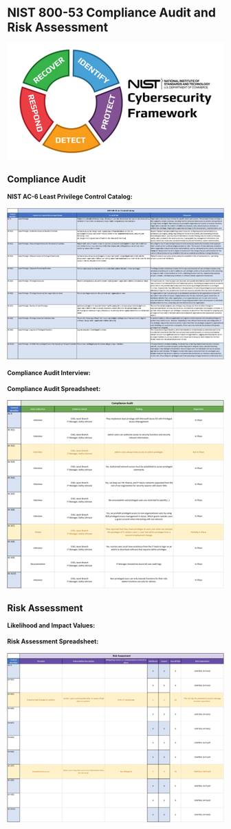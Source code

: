 # NIST 800-53 Compliance Audit and Risk Assessment

![](images/nist-banner.png)

## Compliance Audit
#### NIST AC-6 Least Privilege Control Catalog:
![](images/nist-img1.png)

#### Compliance Audit Interview:

#### Compliance Audit Spreadsheet:
![](images/nist-img2.png)

## Risk Assessment

#### Likelihood and Impact Values:

#### Risk Assessment Spreadsheet:
![](images/nist-img3.png)
